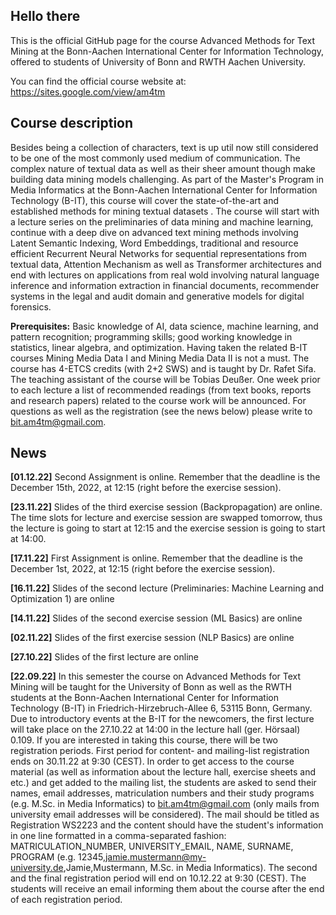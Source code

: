 ## Hello there 

This is the official GitHub page for the course Advanced Methods for Text Mining at the Bonn-Aachen International Center for Information Technology, offered to students of University of Bonn and RWTH Aachen University.

You can find the official course website at: https://sites.google.com/view/am4tm

## Course description

Besides being a collection of characters, text is up util now still considered to be one of the most commonly used medium of communication. The complex nature of textual data as well as their sheer amount though make building data mining models challenging. As part of the Master's Program in Media Informatics  at the Bonn-Aachen International Center for Information Technology (B-IT), this course will cover the state-of-the-art and established methods for mining textual datasets . The course will start with a lecture series on the preliminaries of data mining and machine learning, continue with a deep dive on advanced text mining methods involving Latent Semantic Indexing, Word Embeddings, traditional and resource efficient Recurrent Neural Networks for sequential representations from textual data, Attention Mechanism as well as Transformer architectures and end with lectures on applications from real wold involving natural language inference and information extraction in financial documents, recommender systems in the legal and audit domain and generative models for digital forensics. 

**Prerequisites:** Basic knowledge of AI, data science, machine learning, and pattern recognition; programming skills; good working knowledge in statistics, linear algebra, and optimization. Having taken the related B-IT courses Mining Media Data I and Mining Media Data II is not a must. The course has 4-ETCS credits (with 2+2 SWS) and is taught by Dr. Rafet Sifa. The teaching assistant of the course will be Tobias Deußer. One week prior to each lecture a list of recommended readings (from text books, reports and research papers) related to the course work will be announced. For questions as well as the registration (see the news below) please write to bit.am4tm@gmail.com.

## News

**[01.12.22]** Second Assignment is online. Remember that the deadline is the December 15th, 2022, at 12:15 (right before the exercise session).

**[23.11.22]** Slides of the third exercise session (Backpropagation) are online. The time slots for lecture and exercise session are swapped tomorrow, thus the lecture is going to start at 12:15 and the exercise session is going to start at 14:00.

**[17.11.22]** First Assignment is online. Remember that the deadline is the December 1st, 2022, at 12:15 (right before the exercise session).

**[16.11.22]** Slides of the second lecture (Preliminaries: Machine Learning and Optimization 1) are online

**[14.11.22]** Slides of the second exercise session (ML Basics) are online

**[02.11.22]** Slides of the first exercise session (NLP Basics) are online

**[27.10.22]** Slides of the first lecture are online

**[22.09.22]** In this semester the course on Advanced Methods for Text Mining will be taught for the University of Bonn as well as the RWTH students at the Bonn-Aachen International Center for Information Technology (B-IT) in Friedrich-Hirzebruch-Allee 6, 53115 Bonn, Germany. Due to introductory events at the B-IT for the newcomers, the first lecture will take place on the 27.10.22 at 14:00 in the lecture hall (ger. Hörsaal) 0.109. If you are interested in taking this course, there will be two registration periods. First period for content- and mailing-list registration ends on 30.11.22 at 9:30 (CEST). In order to get access to the course material (as well as information about the lecture hall, exercise sheets and etc.) and get added to the mailing list, the students are asked to send their names, email addresses, matriculation numbers and their study programs (e.g. M.Sc. in Media Informatics) to bit.am4tm@gmail.com (only mails from university email addresses will be considered). The mail should be titled as Registration WS2223 and the content should have the student's information in one line formatted in a comma-separated fashion: MATRICULATION_NUMBER, UNIVERSITY_EMAIL, NAME, SURNAME, PROGRAM (e.g. 12345,jamie.mustermann@my-university.de,Jamie,Mustermann, M.Sc. in Media Informatics). The second and the final registration period will end on 10.12.22 at 9:30 (CEST). The students will receive an email informing them about the course after the end of each registration period.
